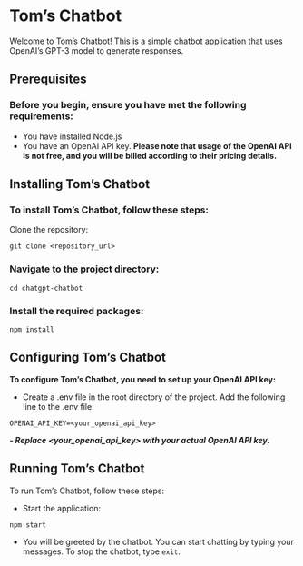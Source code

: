 # Tom’s Chatbot
Welcome to Tom’s Chatbot! This is a simple chatbot application that uses OpenAI’s GPT-3 model to generate responses.

## Prerequisites
### Before you begin, ensure you have met the following requirements:
- You have installed Node.js
- You have an OpenAI API key. 
**Please note that usage of the OpenAI API is not free, and you will be billed according to their pricing details.**

## Installing Tom’s Chatbot
### To install Tom’s Chatbot, follow these steps:
Clone the repository:
```
git clone <repository_url>
```

### Navigate to the project directory:
```
cd chatgpt-chatbot
```

### Install the required packages:
```
npm install
```

## Configuring Tom’s Chatbot
**To configure Tom’s Chatbot, you need to set up your OpenAI API key:**
- Create a .env file in the root directory of the project.
Add the following line to the .env file:
```
OPENAI_API_KEY=<your_openai_api_key>
```

_**- Replace <your_openai_api_key> with your actual OpenAI API key.**_

## Running Tom’s Chatbot
To run Tom’s Chatbot, follow these steps:
- Start the application:
```
npm start
```

- You will be greeted by the chatbot. You can start chatting by typing your messages.
To stop the chatbot, type ```exit```.
